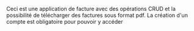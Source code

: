Ceci est une application de facture avec des opérations CRUD et la possibilité de télécharger des factures sous format pdf. La création d'un compte est obligatoire pour pouvoir y accéder

